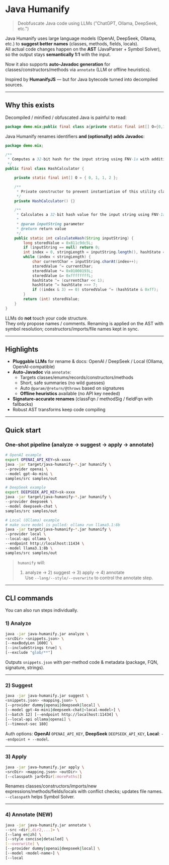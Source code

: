 # Java Humanify
> Deobfuscate Java code using LLMs ("ChatGPT, Ollama, DeepSeek, etc.")

Java Humanify uses large language models (OpenAI, DeepSeek, Ollama, etc.) to **suggest better names** (classes, methods, fields, locals).  
All actual code changes happen on the **AST** (JavaParser + Symbol Solver), so the output stays **semantically 1:1** with the input.

Now it also supports **auto-Javadoc generation** for classes/constructors/methods via `annotate` (LLM or offline heuristics).

Inspired by **HumanifyJS** — but for Java bytecode turned into decompiled sources.

---

## Why this exists

Decompiled / minified / obfuscated Java is painful to read:

```java
package demo.mix;public final class a{private static final int[] O={0,1,1,2};private a(){}public static int h(String s){long x=0x811c9dc5L;if(s==null)return 0;int i=0,n=s.length(),j=O[2];while(i<n){char c=s.charAt(i++);x^=c;x*=0x01000193L;x&=0xffffffffL;j^=(c<<1);j^=j>>>7;if((i&3)==0)x^=(j&0xff);}return (int)x;}}
```

Java Humanify renames identifiers **and (optionally) adds Javadoc**:

```java
package demo.mix;

/**
 * Computes a 32-bit hash for the input string using FNV-1a with additional state mixing.
 */
public final class HashCalculator {

    private static final int[] O = { 0, 1, 1, 2 };

    /**
     * Private constructor to prevent instantiation of this utility class.
     */
    private HashCalculator() {}

    /**
     * Calculates a 32-bit hash value for the input string using FNV-1a with additional state mixing.
     *
     * @param inputString parameter
     * @return return value
     */
    public static int calculateHash(String inputString) {
        long storedValue = 0x811c9dc5L;
        if (inputString == null) return 0;
        int index = 0, stringLength = inputString.length(), hashState = O[2];
        while (index < stringLength) {
            char currentChar = inputString.charAt(index++);
            storedValue ^= currentChar;
            storedValue *= 0x01000193L;
            storedValue &= 0xffffffffL;
            hashState ^= (currentChar << 1);
            hashState ^= hashState >>> 7;
            if ((index & 3) == 0) storedValue ^= (hashState & 0xff);
        }
        return (int) storedValue;
    }
}
```

LLMs do **not** touch your code structure.  
They only propose names / comments. Renaming is applied on the AST with symbol resolution; constructors/imports/file names kept in sync.

---

## Highlights

- **Pluggable LLMs** for rename & docs: OpenAI / DeepSeek / Local (Ollama, OpenAI-compatible)
- **Auto-Javadoc** via `annotate`:
  - Targets classes/enums/records/constructors/methods
  - Short, safe summaries (no wild guesses)
  - Auto `@param/@return/@throws` based on signatures
  - **Offline heuristics** available (no API key needed)
- **Signature-accurate renames** (classFqn / methodSig / fieldFqn with fallbacks)
- Robust AST transforms keep code compiling

---

## Quick start

### One-shot pipeline (analyze → suggest → apply → annotate)

```bash
# OpenAI example
export OPENAI_API_KEY=sk-xxxx
java -jar target/java-humanify-*.jar humanify \
--provider openai \
--model gpt-4o-mini \
samples/src samples/out
```

```bash
# DeepSeek example
export DEEPSEEK_API_KEY=sk-xxxx
java -jar target/java-humanify-*.jar humanify \
--provider deepseek \
--model deepseek-chat \
samples/src samples/out
```

```bash
# Local (Ollama) example
# make sure model is pulled: ollama run llama3.1:8b    
java -jar target/java-humanify-*.jar humanify \
--provider local \
--local-api ollama \
--endpoint http://localhost:11434 \
--model llama3.1:8b \
samples/src samples/out
```

> `humanify` will:
> 1) analyze → 2) suggest → 3) apply → 4) annotate  
> Use `--lang/--style/--overwrite` to control the annotate step.

---

## CLI commands

You can also run steps individually.

### 1) Analyze
```bash
java -jar java-humanify.jar analyze \
<srcDir> <snippets.json> \
[--maxBodyLen 1600] \
[--includeStrings true] \
[--exclude "glob/**"]
```
Outputs `snippets.json` with per-method code & metadata (package, FQN, signature, strings).

---

### 2) Suggest
```bash
java -jar java-humanify.jar suggest \
<snippets.json> <mapping.json> \
[--provider dummy|openai|deepseek|local] \
[--model gpt-4o-mini|deepseek-chat|<local-model>] \
[--batch 12] [--endpoint http://localhost:11434] \
[--local-api ollama|openai] \
[--timeout-sec 180] 
```
Auth options: **OpenAI** `OPENAI_API_KEY`, **DeepSeek** `DEEPSEEK_API_KEY`, **Local**: `--endpoint + --model`.

---

### 3) Apply
```bash
java -jar java-humanify.jar apply \
<srcDir> <mapping.json> <outDir> \
[--classpath jarOrDir[:morePaths]]
```
Renames classes/constructors/imports/new expressions/methods/fields/locals with conflict checks; updates file names.  
`--classpath` helps Symbol Solver.

---

### 4) Annotate (NEW)
```bash
java -jar java-humanify.jar annotate \
--src <dir[,dir2,...]> \
[--lang en|zh] \
[--style concise|detailed] \
[--overwrite] \
[--provider dummy|openai|deepseek|local] \
[--model <model-name>] \
[--local
